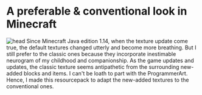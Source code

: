 # A preferable & conventional look in Minecraft
![head](https://user-images.githubusercontent.com/117424073/224807873-980adc1f-16ef-4821-b0b2-0123b1b2c6ab.jpg)
Since Minecraft Java edition 1.14, when the texture update come true, the default textures changed utterly and become more breathing. 
But I still prefer to the classic ones because they incorporate inestimable neurogram of my childhood and companionship. 
As the game updates and updates, the classic texture seems antipathetic from the surrounding new-added blocks and items. 
I can't be loath to part with the ProgrammerArt. 
Hence, I made this resourcepack to adapt the new-added textures to the conventional ones. 
